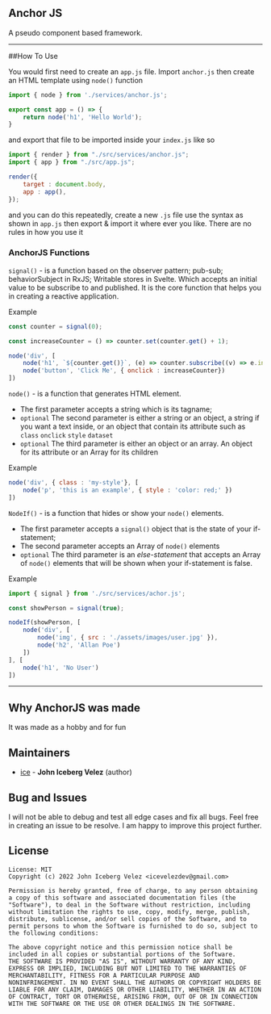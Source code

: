 ## Anchor JS

A pseudo component based framework.

---

##How To Use

You would first need to create an ```app.js``` file. Import ```anchor.js``` then create an HTML template using ```node()``` function

```js
import { node } from './services/anchor.js';

export const app = () => {
    return node('h1', 'Hello World');
} 
```

and export that file to be imported inside your ```index.js``` like so

```js
import { render } from "./src/services/anchor.js";
import { app } from "./src/app.js";

render({
    target : document.body,
    app : app(),
});
```

and you can do this repeatedly, create a new ```.js``` file use the syntax as shown in ```app.js``` then export & import it where ever you like. There are no rules in how you use it

### AnchorJS Functions

```signal()``` - is a function based on the observer pattern; pub-sub; behaviorSubject in RxJS; Writable stores in Svelte. Which accepts an initial value to be subscribe to and published. It is the core function that helps you in creating a reactive application.

Example
```js
const counter = signal(0);

const increaseCounter = () => counter.set(counter.get() + 1);

node('div', [
    node('h1', `${counter.get()}`, (e) => counter.subscribe((v) => e.innerText = `${e}`)),
    node('button', 'Click Me', { onclick : increaseCounter})
])
```

```node()``` - is a function that generates HTML element. 
*   The first parameter accepts a string which is its tagname; 
*   ```optional``` The second parameter is either a string or an object, a string if you want a text inside, or an object that contain its attribute such as ```class``` ```onclick``` ```style``` ```dataset``` 
*   ```optional``` The third parameter is either an object or an array. An object for its attribute or an Array for its children

Example
```js 
node('div', { class : 'my-style'}, [
    node('p', 'this is an example', { style : 'color: red;' })
])
```

```NodeIf()``` - is a function that hides or show your ```node()``` elements. 
*   The first parameter accepts a ```signal()``` object that is the state of your if-statement; 
*   The second parameter accepts an Array of ```node()``` elements
*   ```optional``` The third parameter is an *else-statement* that accepts an Array of ```node()``` elements that will be shown when your if-statement is false.

Example
```js
import { signal } from './src/services/achor.js';

const showPerson = signal(true);

nodeIf(showPerson, [
    node('div', [
        node('img', { src : './assets/images/user.jpg' }),
        node('h2', 'Allan Poe')
    ])
], [
    node('h1', 'No User')
])
```

---

## Why AnchorJS was made

It was made as a hobby and for fun

## Maintainers

- [ice](mailto:icevelezdev@gmail.com) - **John Iceberg Velez** (author)

## Bug and Issues

I will not be able to debug and test all edge cases and fix all bugs. Feel free in creating an issue to be resolve. I am happy to improve this project further.

## License

```text
License: MIT 
Copyright (c) 2022 John Iceberg Velez <icevelezdev@gmail.com>

Permission is hereby granted, free of charge, to any person obtaining
a copy of this software and associated documentation files (the
"Software"), to deal in the Software without restriction, including
without limitation the rights to use, copy, modify, merge, publish,
distribute, sublicense, and/or sell copies of the Software, and to
permit persons to whom the Software is furnished to do so, subject to
the following conditions:

The above copyright notice and this permission notice shall be
included in all copies or substantial portions of the Software.
THE SOFTWARE IS PROVIDED "AS IS", WITHOUT WARRANTY OF ANY KIND,
EXPRESS OR IMPLIED, INCLUDING BUT NOT LIMITED TO THE WARRANTIES OF
MERCHANTABILITY, FITNESS FOR A PARTICULAR PURPOSE AND
NONINFRINGEMENT. IN NO EVENT SHALL THE AUTHORS OR COPYRIGHT HOLDERS BE
LIABLE FOR ANY CLAIM, DAMAGES OR OTHER LIABILITY, WHETHER IN AN ACTION
OF CONTRACT, TORT OR OTHERWISE, ARISING FROM, OUT OF OR IN CONNECTION
WITH THE SOFTWARE OR THE USE OR OTHER DEALINGS IN THE SOFTWARE.
```
